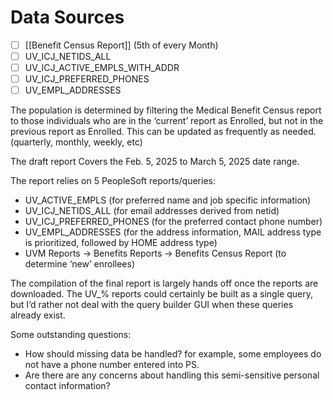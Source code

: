 # Data Sources
- [ ] [[Benefit Census Report]] (5th of every Month)
- [ ] UV_ICJ_NETIDS_ALL
- [ ] UV_ICJ_ACTIVE_EMPLS_WITH_ADDR
- [ ] UV_ICJ_PREFERRED_PHONES
- [ ] UV_EMPL_ADDRESSES

The population is determined by filtering the Medical Benefit Census report to those individuals who are in the ‘current’ report as Enrolled, but not in the previous report as Enrolled. This can be updated as frequently as needed. (quarterly, monthly, weekly, etc)

The draft report Covers the Feb. 5, 2025 to March 5, 2025 date range.

The report relies on 5 PeopleSoft reports/queries:

- UV_ACTIVE_EMPLS (for preferred name and job specific information)
- UV_ICJ_NETIDS_ALL (for email addresses derived from netid)
- UV_ICJ_PREFERRED_PHONES (for the preferred contact phone number)
- UV_EMPL_ADDRESSES (for the address information, MAIL address type is prioritized, followed by HOME address type)
- UVM Reports -> Benefits Reports -> Benefits Census Report (to determine ‘new’ enrollees)

The compilation of the final report is largely hands off once the reports are downloaded. The UV_% reports could certainly be built as a single query, but I’d rather not deal with the query builder GUI when these queries already exist.

Some outstanding questions:

- How should missing data be handled? for example, some employees do not have a phone number entered into PS.
- Are there are any concerns about handling this semi-sensitive personal contact information?